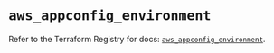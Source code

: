 # `aws_appconfig_environment`

Refer to the Terraform Registry for docs: [`aws_appconfig_environment`](https://registry.terraform.io/providers/hashicorp/aws/6.15.0/docs/resources/appconfig_environment).
